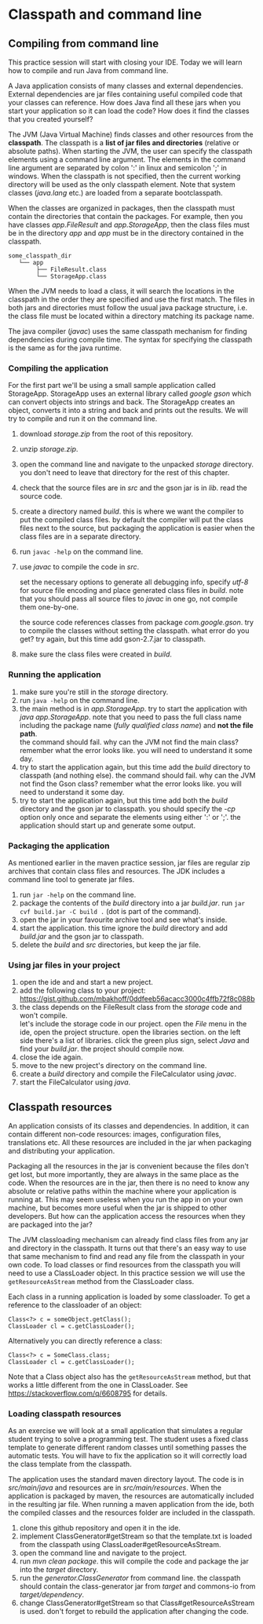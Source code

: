 # Classpath and command line

## Compiling from command line

This practice session will start with closing your IDE. 
Today we will learn how to compile and run Java from command line. 

A Java application consists of many classes and external dependencies. 
External dependencies are jar files containing useful compiled code that your classes can reference. 
How does Java find all these jars when you start your application so it can load the code? 
How does it find the classes that you created yourself? 
 
The JVM (Java Virtual Machine) finds classes and other resources from the **classpath**.
The classpath is a **list of jar files and directories** (relative or absolute paths).
When starting the JVM, the user can specify the classpath elements using a command line argument.
The elements in the command line argument are separated by colon ':' in linux and semicolon ';' in windows. 
When the classpath is not specified, then the current working directory will be used as the only classpath element. 
Note that system classes (*java.lang* etc.) are loaded from a separate bootclasspath. 

When the classes are organized in packages, then the classpath must contain the directories that contain the packages.
For example, then you have classes *app.FileResult* and *app.StorageApp*, then the class files must be in the directory *app* and *app* must be in the directory contained in the classpath. 

```
some_classpath_dir
   └── app
        ├── FileResult.class
        └── StorageApp.class
```

When the JVM needs to load a class, it will search the locations in the classpath in the order they are specified and use the first match.
The files in both jars and directories must follow the usual java package structure, i.e. the class file must be located within a directory matching its package name. 

The java compiler (*javac*) uses the same classpath mechanism for finding dependencies during compile time. 
The syntax for specifying the classpath is the same as for the java runtime. 

### Compiling the application

For the first part we'll be using a small sample application called StorageApp. 
StorageApp uses an external library called *google gson* which can convert objects into strings and back. 
The StorageApp creates an object, converts it into a string and back and prints out the results. 
We will try to compile and run it on the command line. 

1. download *storage.zip* from the root of this repository.
2. unzip *storage.zip*.
3. open the command line and navigate to the unpacked *storage* directory. 
   you don't need to leave that directory for the rest of this chapter.  
4. check that the source files are in *src* and the gson jar is in *lib*. 
   read the source code.  
5. create a directory named *build*. 
   this is where we want the compiler to put the compiled class files.
   by default the compiler will put the class files next to the source, but packaging the application is easier when the class files are in a separate directory.
6. run `javac -help` on the command line.
7. use *javac* to compile the code in *src*. 
   
   set the necessary options to generate all debugging info, specify *utf-8* for source file encoding and place generated class files in *build*. 
   note that you should pass all source files to *javac* in one go, not compile them one-by-one.   
   
   the source code references classes from package *com.google.gson*. 
   try to compile the classes without setting the classpath. 
   what error do you get? 
   try again, but this time add gson-2.7.jar to classpath. 

8. make sure the class files were created in *build*. 

### Running the application 

1. make sure you're still in the *storage* directory. 
2. run `java -help` on the command line.
3. the main method is in *app.StorageApp*. 
   try to start the application with *java app.StorageApp*.
   note that you need to pass the full class name including the package name (*fully qualified class name*) and **not the file path**.  
   the command should fail. why can the JVM not find the main class?
   remember what the error looks like. you will need to understand it some day. 
4. try to start the application again, but this time add the *build* directory to classpath (and nothing else).
   the command should fail. why can the JVM not find the Gson class?
   remember what the error looks like. you will need to understand it some day. 
5. try to start the application again, but this time add both the *build* directory and the gson jar to classpath.
   you should specify the *-cp* option only once and separate the elements using either ':' or ';'.
   the application should start up and generate some output.

### Packaging the application

As mentioned earlier in the maven practice session, jar files are regular zip archives that contain class files and resources. 
The JDK includes a command line tool to generate jar files. 

1. run `jar -help` on the command line.
2. package the contents of the *build* directory into a jar *build.jar*. 
   run `jar cvf build.jar -C build .` (dot is part of the command).
3. open the jar in your favourite archive tool and see what's inside.
4. start the application. 
   this time ignore the *build* directory and add *build.jar* and the gson jar to classpath. 
5. delete the *build* and *src* directories, but keep the jar file.

### Using jar files in your project

1. open the ide and and start a new project.
2. add the following class to your project: 
   https://gist.github.com/mbakhoff/0ddfeeb56acacc3000c4ffb72f8c088b 
3. the class depends on the FileResult class from the *storage* code and won't compile.  
   let's include the storage code in our project.
   open the *File* menu in the ide, open the project structure. 
   open the libraries section. 
   on the left side there's a list of libraries. 
   click the green plus sign, select *Java* and find your *build.jar*.
   the project should compile now. 
4. close the ide again.
5. move to the new project's directory on the command line.
6. create a *build* directory and compile the FileCalculator using *javac*.
7. start the FileCalculator using *java*. 

## Classpath resources

An application consists of its classes and dependencies. 
In addition, it can contain different non-code resources: images, configuration files, translations etc.
All these resources are included in the jar when packaging and distributing your application.

Packaging all the resources in the jar is convenient because the files don't get lost, but more importantly, they are always in the same place as the code.
When the resources are in the jar, then there is no need to know any absolute or relative paths within the machine where your application is running at.
This may seem useless when you run the app in on your own machine, but becomes more useful when the jar is shipped to other developers. 
But how can the application access the resources when they are packaged into the jar? 

The JVM classloading mechanism can already find class files from any jar and directory in the classpath. 
It turns out that there's an easy way to use that same mechanism to find and read any file from the classpath in your own code. 
To load classes or find resources from the classpath you will need to use a ClassLoader object.
In this practice session we will use the `getResourceAsStream` method from the ClassLoader class. 

Each class in a running application is loaded by some classloader. 
To get a reference to the classloader of an object: 

```
Class<?> c = someObject.getClass();
ClassLoader cl = c.getClassLoader();
```

Alternatively you can directly reference a class: 

```
Class<?> c = SomeClass.class;
ClassLoader cl = c.getClassLoader();
```

Note that a Class object also has the `getResourceAsStream` method, but that works a little different from the one in ClassLoader. 
See https://stackoverflow.com/q/6608795 for details. 

### Loading classpath resources

As an exercise we will look at a small application that simulates a regular student trying to solve a programming test. 
The student uses a fixed class template to generate different random classes until something passes the automatic tests.
You will have to fix the application so it will correctly load the class template from the classpath.

The application uses the standard maven directory layout. 
The code is in *src/main/java* and resources are in *src/main/resources*.
When the application is packaged by maven, the resources are automatically included in the resulting jar file.
When running a maven application from the ide, both the compiled classes and the resources folder are included in the classpath.  

1. clone this github repository and open it in the ide.  
2. implement ClassGenerator#getStream so that the template.txt is loaded from the classpath using ClassLoader#getResourceAsStream.  
3. open the command line and navigate to the project.
4. run *mvn clean package*. 
   this will compile the code and package the jar into the *target* directory.
5. run the *generator.ClassGenerator* from command line. 
   the classpath should contain the class-generator jar from *target* and commons-io from *target/dependency*.
6. change ClassGenerator#getStream so that Class#getResourceAsStream is used. 
   don't forget to rebuild the application after changing the code. 
